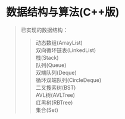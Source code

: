 # 数据结构与算法(C++版)  
>已实现的数据结构：  
>>动态数组(ArrayList)    
>>双向循环链表(LinkedList)  
>>栈(Stack)  
>>队列(Queue)  
>>双端队列(Deque)  
>>循环双端队列(CircleDeque)  
>>二叉搜索树(BST)  
>>AVL树(AVLTree)  
>>红黑树(RBTree)  
>>集合(Set)  